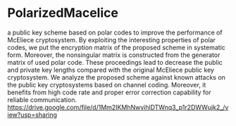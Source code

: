 # PolarizedMacelice
a public key scheme based on polar codes to improve the performance of McEliece cryptosystem. By exploiting the interesting properties of polar codes, we put the encryption matrix of the proposed scheme in systematic form. Moreover, the nonsingular matrix is constructed from the generator matrix of used polar code. These proceedings lead to decrease the public and private key lengths compared with the original McEliece public key cryptosystem. We analyze the proposed scheme against known attacks on the public key cryptosystems based on channel coding. Moreover, it benefits from high code rate and proper error correction capability for reliable communication.
https://drive.google.com/file/d/1Mm2IKMhNwvihlDTWnq3_p1r2DWWujk2_/view?usp=sharing
